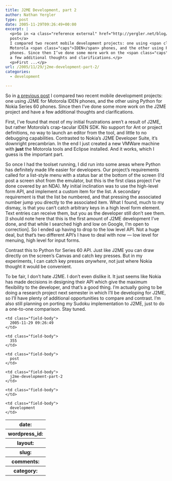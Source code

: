 ```yaml
---
title: J2ME Development, part 2
author: Nathan Yergler
type: post
date: 2005-11-29T09:26:49+00:00
excerpt: |
  <p>So in <a class="reference external" href="http://yergler.net/blog/archives/2005/11/17/mobile-development-compared">a previous
  post</a>
  I compared two recent mobile development projects: one using <span class="caps">J2ME</span> for
  Motorola <span class="caps">IDEN</span> phones, and the other using Python for Nokia Series 60
  phones. Since then I’ve done some more work on the <span class="caps">J2ME</span> project and have
  a few additional thoughts and clarifications.</p>
  <p>First ...</p>
url: /2005/11/29/j2me-development-part-2/
categories:
  - development

---
```

So in [a previous post][1]  I compared two recent mobile development projects: one using <span class="caps">J2ME</span> for Motorola <span class="caps">IDEN</span> phones, and the other using Python for Nokia Series 60 phones. Since then I’ve done some more work on the <span class="caps">J2ME</span> project and have a few additional thoughts and clarifications.

First, I’ve found that most of my initial frustrations aren’t a result of <span class="caps">J2ME</span>, but rather Motorola’s crap-tacular <span class="caps">IDEN</span> <span class="caps">SDK</span>. No support for Ant or project definitions, no way to launch an editor from the tool, and little to no debugging capabilities. Contrasted to Nokia’s <span class="caps">J2ME</span> Developer Suite, it’s downright precambrian. In the end I just created a new VMWare machine with **just** the Motorola tools and Eclipse installed. And it works, which I guess is the important part.

So once I had the toolset running, I did run into some areas where Python has definitely made life easier for developers. Our project’s requirements called for a list-style menu with a status bar at the bottom of the screen (I’d post a screen shot from the emulator, but this is the first class project I’ve done covered by an <span class="caps">NDA</span>). My initial inclination was to use the high-level form <span class="caps">API</span>, and implement a custom item for the list. A secondary requirement is that the list be numbered, and that pressing the associated number jump you directly to the associated item. What I found, much to my dismay, is that you can’t catch arbitrary keys in a high level form element. Text entries can receive them, but you as the developer still don’t see them. [I should note here that this is the first amount of <span class="caps">J2ME</span> development I’ve done, and that while I searched high and low on Google, I’m open to correction]. So I ended up having to drop to the low level <span class="caps">API</span>. Not a huge deal, but that’s two different <span class="caps">API</span>’s I have to deal with now — low level for menuing, high level for input forms.

Contrast this to Python for Series 60 <span class="caps">API</span>. Just like <span class="caps">J2ME</span> you can draw directly on the screen’s Canvas and catch key presses. But in my experiments, I can catch key presses _anywhere_, not just where Nokia thought it would be convenient.

To be fair, I don’t hate <span class="caps">J2ME</span>. I don’t even dislike it. It just seems like Nokia has made decisions in designing their <span class="caps">API</span> which give the maximum flexibility to the developer, and that’s a good thing. I’m actually going to be doing a research project next semester in which I’ll be developing for <span class="caps">J2ME</span>, so I’ll have plenty of additional opportunities to compare and contrast. I’m also still planning on porting my Sudoku implementation to <span class="caps">J2ME</span>, just to do a one-to-one comparison. Stay tuned.

<table class="docutils field-list" frame="void" rules="none">
  <col class="field-name" /> <col class="field-body" /> <tr class="field">
    <th class="field-name">
      date:
    </th>

    <td class="field-body">
      2005-11-29 09:26:49
    </td>
  </tr>

  <tr class="field">
    <th class="field-name">
      wordpress_id:
    </th>

    <td class="field-body">
      355
    </td>
  </tr>

  <tr class="field">
    <th class="field-name">
      layout:
    </th>

    <td class="field-body">
      post
    </td>
  </tr>

  <tr class="field">
    <th class="field-name">
      slug:
    </th>

    <td class="field-body">
      j2me-development-part-2
    </td>
  </tr>

  <tr class="field">
    <th class="field-name">
      comments:
    </th>

    <td class="field-body">
    </td>
  </tr>

  <tr class="field">
    <th class="field-name">
      category:
    </th>

    <td class="field-body">
      development
    </td>
  </tr>
</table>

 [1]: http://yergler.net/blog/archives/2005/11/17/mobile-development-compared